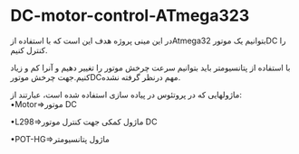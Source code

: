 # DC-motor-control-ATmega323
در این مینی پروژه هدف این است که با استفاده ازAtmega32 بتوانیم یک موتورDC را کنترل کنیم.

با استفاده از پتانسیومتر باید بتوانیم سرعت چرخش موتور را تغییر دهیم و آنرا کم و زیاد کنیم.جهت چرخش موتورDCمهم درنظر گرفته نشده.

ماژولهایی که در پروتئوس در پیاده سازی استفاده شده است، عبارتند از:
•Motor=>موتور DC

•L298=>ماژول کمکی جهت کنترل موتور DC

•POT-HG=>ماژول پتانسیومتر
